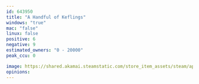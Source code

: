 ```yaml
---
id: 643950
title: "A Handful of Keflings"
windows: "true"
mac: "false"
linux: false
positive: 6
negative: 9
estimated_owners: "0 - 20000"
peak_ccu: 0

image: https://shared.akamai.steamstatic.com/store_item_assets/steam/apps/643950/header.jpg?t=1516907024
opinions:
---
```

